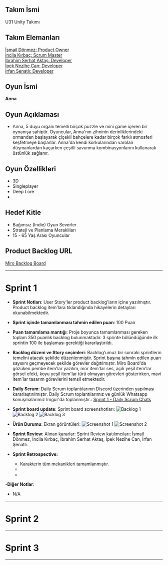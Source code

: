 ## **Takım İsmi**

U31 Unity Takımı

## Takım Elemanları

[İsmail Dönmez: Product Owner](https://www.linkedin.com/in/ismail-dz/) <br/> [İncila Kırbaç: Scrum Master](https://www.linkedin.com/in/incila-kirbac/) <br/> [İbrahim Serhat Aktaş: Developer](https://www.linkedin.com/in/ibrahim-serhat-aktas/) <br/> [İpek Nezihe Can: Developer](https://www.linkedin.com/in/ipek-nezihe-can/) <br/> [İrfan Şenatlı: Developer](https://www.linkedin.com/in/irfan-%C5%9Fenatl%C4%B1-7a3963249/)

## Oyun İsmi

**Anna**

## Oyun Açıklaması

- Anna, 5 duyu organı temelli birçok puzzle ve mini game içeren bir oynanışa sahiptir. Oyuncular, Anna'nın zihninin derinliklerindeki ormandan başlayarak çiçekli bahçelere kadar birçok farklı atmosferi keşfetmeye başlarlar. Anna'da kendi korkularından varolan düşmanlardan kaçarken çeşitli savunma kombinasyonlarını kullanarak üstünlük sağlanır.

## Oyun Özellikleri

- 3D
- Singleplayer
- Deep Lore
- 

## Hedef Kitle

- Bağımsız (Indie) Oyun Severler
- Strateji ve Planlama Meraklıları
- 15 - 65 Yaş Arası Oyuncular

## Product Backlog URL

[Miro Backlog Board](https://miro.com/app/board/uXjVK7yGtNA=/)

---

# Sprint 1

- **Sprint Notları**: User Story'ler product backlog'ların içine yazılmıştır. Product backlog item'lara tıklandığında hikayelerin detayları okunabilmektedir.

- **Sprint içinde tamamlanması tahmin edilen puan**: 100 Puan

- **Puan tamamlama mantığı**: Proje boyunca tamamlanması gereken toplam 350 puanlık backlog bulunmaktadır. 3 sprinte bölündüğünde ilk sprintin 100 ile başlaması gerektiği kararlaştırıldı.

- **Backlog düzeni ve Story seçimleri**: Backlog'umuz bir sonraki sprintlerin temelini atacak şekilde düzenlenmiştir. Sprint başına tahmin edilen puan sayısını geçmeyecek şekilde görevler dağıtılmıştır. Miro Board'da gözüken pembe item'lar yazılım, mor item'lar ses, açık yeşil item'lar görsel efekt, koyu yeşil item'lar türü olmayan görevleri gösterirken, mavi item'lar tasarım görevlerini temsil etmektedir.

- **Daily Scrum**: Daily Scrum toplantılarının Discord üzerinden yapılması kararlaştırılmıştır. Daily Scrum toplantılarımız ve günlük Whatsapp konuşmalarımız Imgur'da toplanmıştır.: [Sprint 1 - Daily Scrum Chats](https://imgur.com/a/daily-scrum-chats-1-VpkQl6x)

- **Sprint board update**: Sprint board screenshotları: 
![Backlog 1](https://github.com/isoszsh/project-anna/assets/154831174/43a46359-0096-47d4-aa6e-965d0e3c7f29) 
![Backlog 2]() 
![Backlog 3]()

- **Ürün Durumu**: Ekran görüntüleri:
  ![Screenshot 1](-)
  ![Screenshot 2](-)

- **Sprint Review**: 
Alınan kararlar: 
Sprint Review katılımcıları: İsmail Dönmez, İncila Kırbaç, İbrahim Serhat Aktaş, İpek Nezihe Can, İrfan Şenatlı.

- **Sprint Retrospective:**
  - Karakterin tüm mekanikleri tamamlanmıştır.
  - 
  - 

-**Diğer Notlar**:
- N/A

---

# Sprint 2


---

# Sprint 3

---
  
